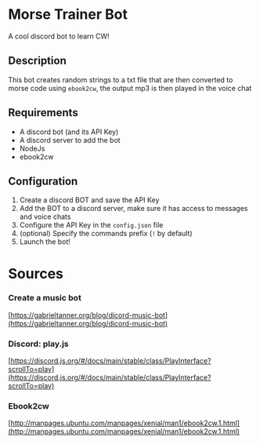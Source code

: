 # Morse Trainer Bot

A cool discord bot to learn CW!

## Description

This bot creates random strings to a txt file that are then converted to morse code using `ebook2cw`, the output mp3 is then played in the voice chat

## Requirements

- A discord bot (and its API Key)
- A discord server to add the bot
- NodeJs
- ebook2cw 

## Configuration 

1. Create a discord BOT and save the API Key
2. Add the BOT to a discord server, make sure it has access to messages and voice chats
3. Configure the API Key in the `config.json` file
4. (optional) Specify the commands prefix (`!` by default)
5. Launch the bot!

# Sources

### Create a music bot
[https://gabrieltanner.org/blog/dicord-music-bot](https://gabrieltanner.org/blog/dicord-music-bot)

### Discord: play.js
[https://discord.js.org/#/docs/main/stable/class/PlayInterface?scrollTo=play](https://discord.js.org/#/docs/main/stable/class/PlayInterface?scrollTo=play)

### Ebook2cw
[http://manpages.ubuntu.com/manpages/xenial/man1/ebook2cw.1.html](http://manpages.ubuntu.com/manpages/xenial/man1/ebook2cw.1.html)
